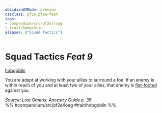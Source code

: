 ```yaml
---
obsidianUIMode: preview
cssclass: pf2e,pf2e-feat
tags:
- compendium/src/pf2e/loag
- trait/hobgoblin
aliases: ["Squad Tactics"]
---
```

# Squad Tactics  *Feat 9*  
[hobgoblin](../../Rules/traits/hobgoblin-locg.md)  


You are adept at working with your allies to surround a foe. If an enemy is within reach of you and at least two of your allies, that enemy is [flat-footed](../../Rules/conditions.md#Flat-footed) against you.

*Source: Lost Omens: Ancestry Guide p. 36*  
%% #compendium/src/pf2e/loag #trait/hobgoblin %%